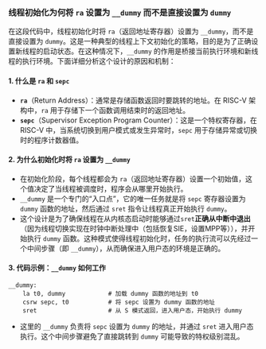 ### 线程初始化为何将 `ra` 设置为 `__dummy` 而不是直接设置为 `dummy`

在这段代码中，线程初始化时将 `ra`（返回地址寄存器）设置为 `__dummy`，而不是直接设置为 `dummy`。这是一种典型的线程上下文初始化的策略，目的是为了正确设置新线程的启动状态。在这种情况下，`__dummy` 的作用是桥接当前执行环境和新线程的执行环境。下面详细分析这个设计的原因和机制：

#### 1. **什么是 `ra` 和 `sepc`**
   - **`ra`**（Return Address）：通常是存储函数返回时要跳转的地址。在 RISC-V 架构中，`ra` 用于存储下一个函数调用结束时的返回地址。
   - **`sepc`**（Supervisor Exception Program Counter）：这是一个特权寄存器，在 RISC-V 中，当系统切换到用户模式或发生异常时，`sepc` 用于存储异常或切换时的程序计数器值。

#### 2. **为什么初始化时将 `ra` 设置为 `__dummy`**
   - 在初始化阶段，每个线程都会为 `ra`（返回地址寄存器）设置一个初始值，这个值决定了当线程被调度时，程序会从哪里开始执行。
   - `__dummy` 是一个专门的“入口点”，它的唯一任务就是将 `sepc` 寄存器设置为 `dummy` 函数的地址，然后通过 `sret` 指令让线程真正开始执行 `dummy`。
   - 这个设计是为了确保线程在从内核态启动时能够通过`sret`**正确从中断中退出**（因为线程切换实现在时钟中断处理中（包括恢复SIE，设置MPP等）），并开始执行 `dummy` 函数。这种模式使得线程初始化时，任务的执行流可以先经过一个中间步骤（即 `__dummy`），从而确保进入用户态的环境是正确的。


#### 3. **代码示例：`__dummy` 如何工作**
```assembly
__dummy:
    la t0, dummy            # 加载 dummy 函数的地址到 t0
    csrw sepc, t0           # 将 sepc 设置为 dummy 函数的地址
    sret                    # 从 S 模式返回，进入用户态，开始执行 dummy
```

- 这里的 `__dummy` 负责将 `sepc` 设置为 `dummy` 的地址，并通过 `sret` 进入用户态执行。这个中间步骤避免了直接跳转到 `dummy` 可能导致的特权级别混乱。

